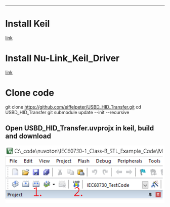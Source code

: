 ***

# Install Keil 
[link](https://www2.keil.com/mdk5)

# Install Nu-Link_Keil_Driver
[link](https://www.nuvoton.com/tool-and-software/ide-and-compiler/)

# Clone code
git clone https://github.com/eiffelpeter/USBD_HID_Transfer.git
cd USBD_HID_Transfer
git submodule update --init  --recursive

## Open USBD_HID_Transfer.uvprojx in keil, build and download
<img src="./doc/build_and_download.png">
